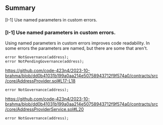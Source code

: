 ## Summary
[I-1] Use named parameters in custom errors.

### [I-1] Use named parameters in custom errors.
Using named parameters in custom errors improves code readability. In some errors the parameters are named, but there are some that aren't.

```solidity
error NotGovernance(address);
error NotPendingGovernance(address);
```

https://github.com/code-423n4/2023-10-brahma/blob/dd0b41031b199a0aa214e50758943712f9f574a0/contracts/src/core/AddressProvider.sol#L17-L18

```solidity
error NotGovernance(address);
```

https://github.com/code-423n4/2023-10-brahma/blob/dd0b41031b199a0aa214e50758943712f9f574a0/contracts/src/core/AddressProviderService.sol#L20

```solidity
error NotGovernance(address);
```
